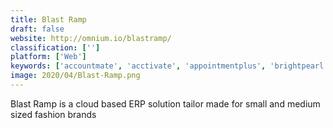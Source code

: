 ```yaml
---
title: Blast Ramp
draft: false 
website: http://omnium.io/blastramp/
classification: ['']
platform: ['Web']
keywords: ['accountmate', 'acctivate', 'appointmentplus', 'brightpearl', 'cin7', 'distributionplus', 'ecount_erp', 'infoplus', 'kechie', 'magaya_wms', 'megaventory', 'netsuite', 'odoo', 'orderhive', 'quickbooks_enterprise', 'skuvault', 'tradogram', 'tradegecko', 'veeqo', 'zoho_inventory']
image: 2020/04/Blast-Ramp.png
---
```

Blast Ramp is a cloud based ERP solution tailor made for small and medium sized fashion brands